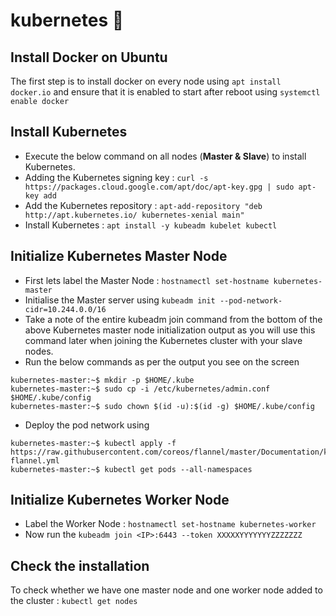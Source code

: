 # kubernetes 🚢

## Install Docker on Ubuntu
The first step is to install docker on every node using `apt install docker.io` and ensure that it is enabled to start after reboot using `systemctl enable docker`
## Install Kubernetes
- Execute the below command on all nodes (**Master & Slave**) to install Kubernetes.
- Adding the Kubernetes signing key : `curl -s https://packages.cloud.google.com/apt/doc/apt-key.gpg | sudo apt-key add`
- Add the Kubernetes repository : `apt-add-repository "deb http://apt.kubernetes.io/ kubernetes-xenial main"`
- Install Kubernetes : `apt install -y kubeadm kubelet kubectl`
## Initialize Kubernetes Master Node
- First lets label the Master Node : `hostnamectl set-hostname kubernetes-master`
- Initialise the Master server using `kubeadm init --pod-network-cidr=10.244.0.0/16`
- Take a note of the entire kubeadm join command from the bottom of the above Kubernetes master node initialization output as you will use this command later when joining the Kubernetes cluster with your slave nodes.
- Run the below commands as per the output you see on the screen
```
kubernetes-master:~$ mkdir -p $HOME/.kube
kubernetes-master:~$ sudo cp -i /etc/kubernetes/admin.conf $HOME/.kube/config
kubernetes-master:~$ sudo chown $(id -u):$(id -g) $HOME/.kube/config
```
- Deploy the pod network using 
```
kubernetes-master:~$ kubectl apply -f https://raw.githubusercontent.com/coreos/flannel/master/Documentation/kube-flannel.yml
kubernetes-master:~$ kubectl get pods --all-namespaces
```
## Initialize Kubernetes Worker Node
- Label the Worker Node : `hostnamectl set-hostname kubernetes-worker`
- Now run the `kubeadm join <IP>:6443 --token XXXXXYYYYYYYZZZZZZZ`
## Check the installation
To check whether we have one master node and one worker node added to the cluster : `kubectl get nodes`
